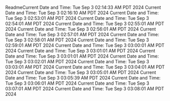 ReadmeCurrent Date and Time: Tue Sep  3 02:14:33 AM PDT 2024
Current Date and Time: Tue Sep  3 02:16:10 AM PDT 2024
Current Date and Time: Tue Sep  3 02:53:01 AM PDT 2024
Current Date and Time: Tue Sep  3 02:54:01 AM PDT 2024
Current Date and Time: Tue Sep  3 02:55:01 AM PDT 2024
Current Date and Time: Tue Sep  3 02:56:01 AM PDT 2024
Current Date and Time: Tue Sep  3 02:57:01 AM PDT 2024
Current Date and Time: Tue Sep  3 02:58:01 AM PDT 2024
Current Date and Time: Tue Sep  3 02:59:01 AM PDT 2024
Current Date and Time: Tue Sep  3 03:00:01 AM PDT 2024
Current Date and Time: Tue Sep  3 03:01:01 AM PDT 2024
Current Date and Time: Tue Sep  3 03:01:01 AM PDT 2024
Current Date and Time: Tue Sep  3 03:02:01 AM PDT 2024
Current Date and Time: Tue Sep  3 03:03:01 AM PDT 2024
Current Date and Time: Tue Sep  3 03:04:01 AM PDT 2024
Current Date and Time: Tue Sep  3 03:05:01 AM PDT 2024
Current Date and Time: Tue Sep  3 03:05:39 AM PDT 2024
Current Date and Time: Tue Sep  3 03:06:01 AM PDT 2024
Current Date and Time: Tue Sep  3 03:07:01 AM PDT 2024
Current Date and Time: Tue Sep  3 03:08:01 AM PDT 2024
